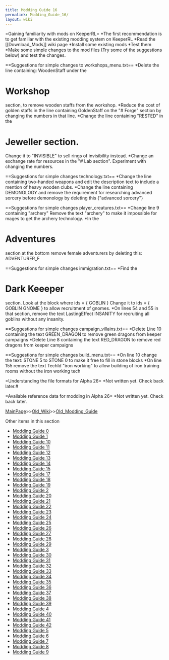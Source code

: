 ```yaml
---
title: Modding Guide 16
permalink: Modding_Guide_16/
layout: wiki
---
```

=Gaining familiarity with mods on KeeperRL=
*The first recommendation is to get familiar with the existing modding system on KeeperRL
*Read the [[Download_Mods]] wiki page
*Install some existing mods
*Test them
*Make some simple changes to the mod files (Try some of the suggestions below) and test the changes.

==Suggestions for simple changes to workshops_menu.txt==
*Delete the line containing:
 WoodenStaff
under the 
 # Workshop
section, to remove wooden staffs from the workshop.
*Reduce the cost of golden staffs in the line containing
 GoldenStaff
on the
 &quot;# Forge&quot;
section by changing the numbers in that line.
*Change the line containing
 &quot;RESTED&quot;
in the
 # Jeweller section.
Change it to
 &quot;INVISIBLE&quot;
to sell rings of invisibility instead.
*Change an exchange rate for resources in the
 &quot;# Lab section&quot;.
Experiment with changing the numbers.

==Suggestions for simple changes technology.txt==
*Change the line containing
 two-handed weapons
and edit the description text to include a mention of heavy wooden clubs.
*Change the line containing
 DEMONOLOGY
and remove the requirement for researching advanced sorcery before demonology by deleting this
 {&quot;advanced sorcery&quot;}

==Suggestions for simple changes player_creatures.txt==
*Change line 9 containing
 &quot;archery&quot;
Remove the text
 &quot;archery&quot;
to make it impossible for mages to get the archery technology.
*In the
 # Adventures
section at the bottom remove female adventurers by deleting this:
 ADVENTURER_F

==Suggestions for simple changes immigration.txt==
*Find the
 # Dark Keeeper
section. Look at the block where
 ids = { GOBLIN }
Change it to
 ids = { GOBLIN GNOME }
to allow recruitment of gnomes.
*On lines 54 and 55 in that section, remove the text
 LastingEffect INSANITY
for recruiting all goblins without any insanity.

==Suggestions for simple changes campaign_villains.txt==
*Delete Line 10 containing the text
 GREEN_DRAGON
to remove green dragons from keeper campaigns
*Delete Line 8 containing the text
 RED_DRAGON
to remove red dragons from keeper campaigns

==Suggestions for simple changes build_menu.txt==
*On line 10 change the text:
 STONE 5
to
 STONE 0
to make it free to fill in stone blocks
*On line 155 remove the text
 TechId &quot;iron working&quot;
to allow building of iron training rooms without the iron working tech

=Understanding the file formats for Alpha 26=
*Not written yet. Check back later.#

=Available reference data for modding in Alpha 26=
*Not written yet. Check back later.

[MainPage](/keeperrl_wiki/ "wikilink")>>[Old_Wiki](/keeperrl_wiki/Old_Wiki "wikilink")>>[Old_Modding_Guide](/keeperrl_wiki/Old_Modding_Guide "wikilink")

Other items in this section
-    [Modding Guide 0](/keeperrl_wiki/Modding_Guide_0 "wikilink")
-    [Modding Guide 1](/keeperrl_wiki/Modding_Guide_1 "wikilink")
-    [Modding Guide 10](/keeperrl_wiki/Modding_Guide_10 "wikilink")
-    [Modding Guide 11](/keeperrl_wiki/Modding_Guide_11 "wikilink")
-    [Modding Guide 12](/keeperrl_wiki/Modding_Guide_12 "wikilink")
-    [Modding Guide 13](/keeperrl_wiki/Modding_Guide_13 "wikilink")
-    [Modding Guide 14](/keeperrl_wiki/Modding_Guide_14 "wikilink")
-    [Modding Guide 15](/keeperrl_wiki/Modding_Guide_15 "wikilink")
-    [Modding Guide 17](/keeperrl_wiki/Modding_Guide_17 "wikilink")
-    [Modding Guide 18](/keeperrl_wiki/Modding_Guide_18 "wikilink")
-    [Modding Guide 19](/keeperrl_wiki/Modding_Guide_19 "wikilink")
-    [Modding Guide 2](/keeperrl_wiki/Modding_Guide_2 "wikilink")
-    [Modding Guide 20](/keeperrl_wiki/Modding_Guide_20 "wikilink")
-    [Modding Guide 21](/keeperrl_wiki/Modding_Guide_21 "wikilink")
-    [Modding Guide 22](/keeperrl_wiki/Modding_Guide_22 "wikilink")
-    [Modding Guide 23](/keeperrl_wiki/Modding_Guide_23 "wikilink")
-    [Modding Guide 24](/keeperrl_wiki/Modding_Guide_24 "wikilink")
-    [Modding Guide 25](/keeperrl_wiki/Modding_Guide_25 "wikilink")
-    [Modding Guide 26](/keeperrl_wiki/Modding_Guide_26 "wikilink")
-    [Modding Guide 27](/keeperrl_wiki/Modding_Guide_27 "wikilink")
-    [Modding Guide 28](/keeperrl_wiki/Modding_Guide_28 "wikilink")
-    [Modding Guide 29](/keeperrl_wiki/Modding_Guide_29 "wikilink")
-    [Modding Guide 3](/keeperrl_wiki/Modding_Guide_3 "wikilink")
-    [Modding Guide 30](/keeperrl_wiki/Modding_Guide_30 "wikilink")
-    [Modding Guide 31](/keeperrl_wiki/Modding_Guide_31 "wikilink")
-    [Modding Guide 32](/keeperrl_wiki/Modding_Guide_32 "wikilink")
-    [Modding Guide 33](/keeperrl_wiki/Modding_Guide_33 "wikilink")
-    [Modding Guide 34](/keeperrl_wiki/Modding_Guide_34 "wikilink")
-    [Modding Guide 35](/keeperrl_wiki/Modding_Guide_35 "wikilink")
-    [Modding Guide 36](/keeperrl_wiki/Modding_Guide_36 "wikilink")
-    [Modding Guide 37](/keeperrl_wiki/Modding_Guide_37 "wikilink")
-    [Modding Guide 38](/keeperrl_wiki/Modding_Guide_38 "wikilink")
-    [Modding Guide 39](/keeperrl_wiki/Modding_Guide_39 "wikilink")
-    [Modding Guide 4](/keeperrl_wiki/Modding_Guide_4 "wikilink")
-    [Modding Guide 40](/keeperrl_wiki/Modding_Guide_40 "wikilink")
-    [Modding Guide 41](/keeperrl_wiki/Modding_Guide_41 "wikilink")
-    [Modding Guide 42](/keeperrl_wiki/Modding_Guide_42 "wikilink")
-    [Modding Guide 5](/keeperrl_wiki/Modding_Guide_5 "wikilink")
-    [Modding Guide 6](/keeperrl_wiki/Modding_Guide_6 "wikilink")
-    [Modding Guide 7](/keeperrl_wiki/Modding_Guide_7 "wikilink")
-    [Modding Guide 8](/keeperrl_wiki/Modding_Guide_8 "wikilink")
-    [Modding Guide 9](/keeperrl_wiki/Modding_Guide_9 "wikilink")
